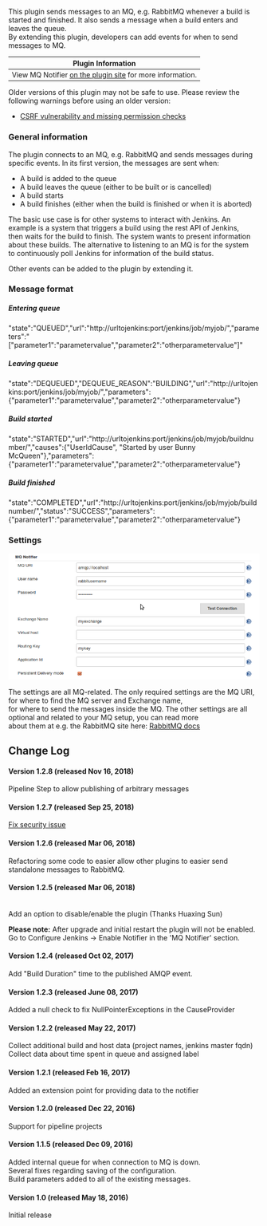This plugin sends messages to an MQ, e.g. RabbitMQ whenever a build is
started and finished. It also sends a message when a build enters and
leaves the queue.  
By extending this plugin, developers can add events for when to send
messages to MQ.

| Plugin Information                                                                                  |
|-----------------------------------------------------------------------------------------------------|
| View MQ Notifier [on the plugin site](https://plugins.jenkins.io/mq-notifier) for more information. |

Older versions of this plugin may not be safe to use. Please review the
following warnings before using an older version:

-   [CSRF vulnerability and missing permission
    checks](https://jenkins.io/security/advisory/2018-09-25/#SECURITY-972)

### General information

The plugin connects to an MQ, e.g. RabbitMQ and sends messages during
specific events. In its first version, the messages are sent when:

-   A build is added to the queue
-   A build leaves the queue (either to be built or is cancelled)
-   A build starts
-   A build finishes (either when the build is finished or when it is
    aborted)

The basic use case is for other systems to interact with Jenkins. An
example is a system that triggers a build using the rest API of
Jenkins,  
then waits for the build to finish. The system wants to present
information about these builds. The alternative to listening to an MQ is
for the system  
to continuously poll Jenkins for information of the build status.

Other events can be added to the plugin by extending it.

### Message format

##### Entering queue

"state":"QUEUED","url":"http://urltojenkins:port/jenkins/job/myjob/","parameters":"\["parameter1":"parametervalue","parameter2":"otherparametervalue"\]"

##### Leaving queue

"state":"DEQUEUED","DEQUEUE\_REASON":"BUILDING","url":"http://urltojenkins:port/jenkins/job/myjob/","parameters":{"parameter1":"parametervalue","parameter2":"otherparametervalue"}

##### Build started

"state":"STARTED","url":"http://urltojenkins:port/jenkins/job/myjob/buildnumber/","causes":{"UserIdCause",
"Started by user Bunny
McQueen"},"parameters":{"parameter1":"parametervalue","parameter2":"otherparametervalue"}

##### Build finished

"state":"COMPLETED","url":"http://urltojenkins:port/jenkins/job/myjob/buildnumber/","status":"SUCCESS","parameters":{"parameter1":"parametervalue","parameter2":"otherparametervalue"}

### Settings

![](docs/images/rmq.png)

The settings are all MQ-related. The only required settings are the MQ
URI, for where to find the MQ server and Exchange name,  
for where to send the messages inside the MQ. The other settings are all
optional and related to your MQ setup, you can read more  
about them at e.g. the RabbitMQ site here: [RabbitMQ
docs](https://www.rabbitmq.com/documentation.html)

## Change Log

#### Version 1.2.8 (released Nov 16, 2018)

Pipeline Step to allow publishing of arbitrary messages

#### Version 1.2.7 (released Sep 25, 2018)

[Fix security
issue](https://jenkins.io/security/advisory/2018-09-25/#SECURITY-972)

#### Version 1.2.6 (released Mar 06, 2018)

Refactoring some code to easier allow other plugins to easier send
standalone messages to RabbitMQ.

#### Version 1.2.5 (released Mar 06, 2018)

   
Add an option to disable/enable the plugin (Thanks Huaxing Sun)

**Please note:** After upgrade and initial restart the plugin will not
be enabled. Go to Configure Jenkins -\> Enable Notifier in the 'MQ
Notifier' section.

#### Version 1.2.4 (released Oct 02, 2017)

Add "Build Duration" time to the published AMQP event.

#### Version 1.2.3 (released June 08, 2017)

Added a null check to fix NullPointerExceptions in the CauseProvider

#### Version 1.2.2 (released May 22, 2017)

Collect additional build and host data (project names, jenkins master
fqdn)  
Collect data about time spent in queue and assigned label

#### Version 1.2.1 (released Feb 16, 2017)

Added an extension point for providing data to the notifier

#### Version 1.2.0 (released Dec 22, 2016)

Support for pipeline projects

#### Version 1.1.5 (released Dec 09, 2016)

Added internal queue for when connection to MQ is down.  
Several fixes regarding saving of the configuration.  
Build parameters added to all of the existing messages.

#### Version 1.0 (released May 18, 2016)

Initial release
